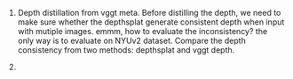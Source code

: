 1. Depth distillation from vggt meta.
Before distilling the depth, we need to make sure whether the depthsplat generate consistent depth when input with mutiple images.
emmm, how to evaluate the inconsistency? the only way is to evaluate on NYUv2 dataset. Compare the depth consistency from two methods: depthsplat and vggt depth.

2. 